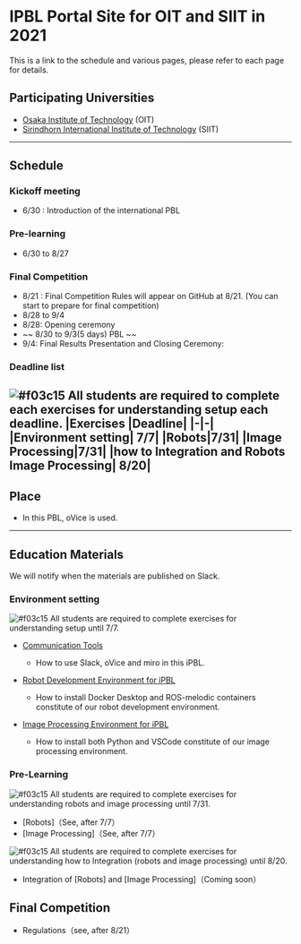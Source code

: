 #  IPBL Portal Site for OIT and SIIT in 2021

This is a link to the schedule and various pages, please refer to each page for details.
<!-- SETUPが7/6まで，ロボと画像処理の事前課題が8/1まで，統合課題が8/20まで（メモ書きです消します）-->
## Participating Universities
- [Osaka Institute of Technology](http://www.oit.ac.jp/english/index.html) (OIT)
- [Sirindhorn International Institute of Technology](https://www.siit.tu.ac.th/) (SIIT)

---
## Schedule

### Kickoff meeting 
* 6/30 : Introduction of the international PBL

### Pre-learning
*  6/30 to  8/27

### Final Competition 
  * 8/21 : Final Competition Rules will appear on GitHub at 8/21. (You can start to prepare for final competition)
  *  8/28 to  9/4
  * 8/28: Opening ceremony
  * ~~ 8/30 to  9/3(5 days) PBL ~~
  * 9/4: Final Results Presentation and Closing Ceremony:
### Deadline list
![#f03c15](https://via.placeholder.com/15/f03c15/000000?text=+) 
All students are required to complete each exercises for understanding setup each deadline.
|Exercises |Deadline|
|-|-|
|Environment setting| 7/7|
|Robots|7/31|
|Image Processing|7/31|
|how to Integration and Robots Image Processing| 8/20|
---
## Place

- In this PBL, oVice is used.
---
## Education Materials
We will notify when the materials are published on Slack.
### Environment setting
![#f03c15](https://via.placeholder.com/15/f03c15/000000?text=+) 
All students are required to complete exercises  for understanding setup until 7/7.

- [Communication Tools](https://github.com/oit-ipbl/portal/blob/main/setup/commtools.md)
  - How to use Slack, oVice and miro in this iPBL.
- [Robot Development Environment for iPBL](https://github.com/oit-ipbl/portal/blob/main/setup/dockerros.md)
  - How to install Docker Desktop and ROS-melodic containers constitute of our robot development environment.

- [Image Processing Environment for iPBL](https://github.com/oit-ipbl/portal/blob/main/setup/python%2Bvscode.md)
  - How to install both Python and VSCode constitute of our image processing environment.

### Pre-Learning
![#f03c15](https://via.placeholder.com/15/f03c15/000000?text=+) 
All students are required to complete exercises  for understanding robots and image processing  until 7/31.
- [Robots]（See, after 7/7）
- [Image Processing]（See, after 7/7）

![#f03c15](https://via.placeholder.com/15/f03c15/000000?text=+)
All students are required to complete exercises  for understanding how to Integration (robots and image processing) until 8/20.
- Integration of [Robots] and [Image Processing]（Coming soon）

## Final Competition
- Regulations（see, after 8/21）
